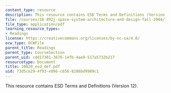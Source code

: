 ```yaml
---
content_type: resource
description: This resource contains ESD Terms and Definitions (Version 12).
file: /courses/16-892j-space-system-architecture-and-design-fall-2004/73d5ce294f93e896c6568288bd9989c1_10020_esd_def.pdf
file_type: application/pdf
learning_resource_types:
- Readings
license: https://creativecommons.org/licenses/by-nc-sa/4.0/
ocw_type: OCWFile
parent_title: Readings
parent_type: CourseSection
parent_uid: cdd17381-3670-14fb-4ae8-517a5732b217
resourcetype: Document
title: 10020_esd_def.pdf
uid: 73d5ce29-4f93-e896-c656-8288bd9989c1
---
```

This resource contains ESD Terms and Definitions (Version 12).